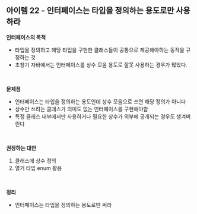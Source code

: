 ## 아이템 22 - 인터페이스는 타입을 정의하는 용도로만 사용하라


**인터페이스의 목적**
- 타입을 정의하고 해당 타입을 구현한 클래스들이 공통으로 제공해야하는 동작을 규정하는 것
- 초창기 자바에서는 인터페이스를 상수 모음 용도로 잘못 사용하는 경우가 많았다.

<br/>

**문제점**
- 인터페이스는 타입을 정의하는 용도인데 상수 모음으로 쓰면 해당 정의가 아니다
- 상수만 쓰려는 클래스가 의미도 없는 인터페이스를 구현해야함
- 특정 클래스 내부에서만 사용하거나 필요한 상수가 외부에 공개되는 경우도 생겨버린다

<br/>

**권장하는 대안**
1. 클래스에 상수 정의
2. 열거 타입 enum 활용


<br/>

**정리**
- 인터페이스는 타입을 정의하는 용도로만 써라 
